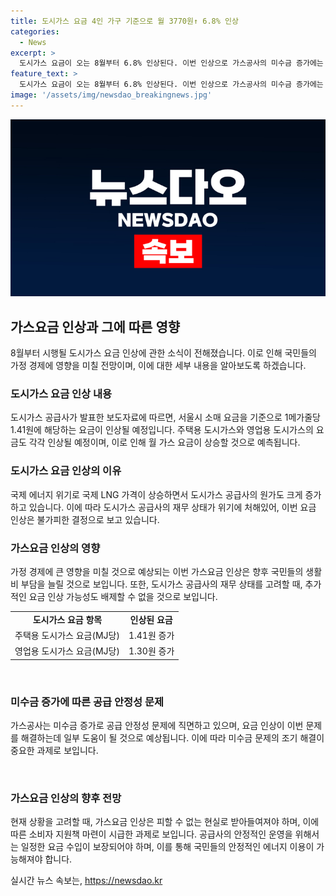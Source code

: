 ```yaml
---
title: 도시가스 요금 4인 가구 기준으로 월 3770원↑ 6.8% 인상
categories:
  - News
excerpt: >
  도시가스 요금이 오는 8월부터 6.8% 인상된다. 이번 인상으로 가스공사의 미수금 증가에는 일단 제동이 걸릴 것으로 보인다. 주택용 도시가스 도매 요금이 서울시 소매 요금을 기준으로 MJ당 1.41원 올라가며, 4인 가구 기준 월 가스 요금이 약 3770원 상승할 전망이다. 인상은 정부 승인을 받아 8월 1일부터 적용되며, 에너지안보 인프라 관리를 책임지는 가스공사의 재무 위기를 고려한 조치로 이해된다.여름철이 연중 난방용 에너지 수요가 적어지는 시기라는 점도 고려된 결정으로 보인다.
feature_text: >
  도시가스 요금이 오는 8월부터 6.8% 인상된다. 이번 인상으로 가스공사의 미수금 증가에는 일단 제동이 걸릴 것으로 보인다. 주택용 도시가스 도매 요금이 서울시 소매 요금을 기준으로 MJ당 1.41원 올라가며, 4인 가구 기준 월 가스 요금이 약 3770원 상승할 전망이다. 인상은 정부 승인을 받아 8월 1일부터 적용되며, 에너지안보 인프라 관리를 책임지는 가스공사의 재무 위기를 고려한 조치로 이해된다.여름철이 연중 난방용 에너지 수요가 적어지는 시기라는 점도 고려된 결정으로 보인다.
image: '/assets/img/newsdao_breakingnews.jpg'
---
```


<p><img src="/assets/img/newsdao_breakingnews.jpg" alt="ranknews 속보" /></p>

<h2 data-ke-size="size26">가스요금 인상과 그에 따른 영향</h2>

<p data-ke-size="size16">8월부터 시행될 도시가스 요금 인상에 관한 소식이 전해졌습니다. 이로 인해 국민들의 가정 경제에 영향을 미칠 전망이며, 이에 대한 세부 내용을 알아보도록 하겠습니다.</p>

<h3 data-ke-style="text-align: left;">도시가스 요금 인상 내용</h3>

<p data-ke-size="size16">도시가스 공급사가 발표한 보도자료에 따르면, 서울시 소매 요금을 기준으로 1메가줄당 1.41원에 해당하는 요금이 인상될 예정입니다. 주택용 도시가스와 영업용 도시가스의 요금도 각각 인상될 예정이며, 이로 인해 월 가스 요금이 상승할 것으로 예측됩니다.</p>

<h3 data-ke-style="text-align: left;">도시가스 요금 인상의 이유</h3>

<p data-ke-size="size16">국제 에너지 위기로 국제 LNG 가격이 상승하면서 도시가스 공급사의 원가도 크게 증가하고 있습니다. 이에 따라 도시가스 공급사의 재무 상태가 위기에 처해있어, 이번 요금 인상은 불가피한 결정으로 보고 있습니다.</p>

<h3 data-ke-style="text-align: left;">가스요금 인상의 영향</h3>

<p data-ke-size="size16">가정 경제에 큰 영향을 미칠 것으로 예상되는 이번 가스요금 인상은 향후 국민들의 생활비 부담을 늘릴 것으로 보입니다. 또한, 도시가스 공급사의 재무 상태를 고려할 때, 추가적인 요금 인상 가능성도 배제할 수 없을 것으로 보입니다.</p>

<table>
    <tr>
        <td style="text-align: center; height: 17px;"><b>도시가스 요금 항목</b></td>
        <td style="text-align: center; height: 17px;"><b>인상된 요금</b></td>
    </tr>
    <tr>
        <td style="text-align: center; height: 17px;">주택용 도시가스 요금(MJ당)</td>
        <td style="text-align: center; height: 17px;">1.41원 증가</td>
    </tr>
    <tr>
        <td style="text-align: center; height: 17px;">영업용 도시가스 요금(MJ당)</td>
        <td style="text-align: center; height: 17px;">1.30원 증가</td>
    </tr>
</table>

<p data-ke-size="size16">&nbsp;</p>

<h3 data-ke-style="text-align: left;">미수금 증가에 따른 공급 안정성 문제</h3>

<p data-ke-size="size16">가스공사는 미수금 증가로 공급 안정성 문제에 직면하고 있으며, 요금 인상이 이번 문제를 해결하는데 일부 도움이 될 것으로 예상됩니다. 이에 따라 미수금 문제의 조기 해결이 중요한 과제로 보입니다.</p>

<p data-ke-size="size16">&nbsp;</p>

<h3 data-ke-style="text-align: left;">가스요금 인상의 향후 전망</h3>

<p data-ke-size="size16">현재 상황을 고려할 때, 가스요금 인상은 피할 수 없는 현실로 받아들여져야 하며, 이에 따른 소비자 지원책 마련이 시급한 과제로 보입니다. 공급사의 안정적인 운영을 위해서는 일정한 요금 수입이 보장되어야 하며, 이를 통해 국민들의 안정적인 에너지 이용이 가능해져야 합니다.</p>
실시간 뉴스 속보는, <a href="https://newsdao.kr" rel="dofollow">https://newsdao.kr</a>


